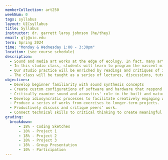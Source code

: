 ```yaml
---
memberCollection: art250
weekNum: 0
tags: syllabus
layout: UICsyllabus
title: Syllabus
instructor: dr. garrett laroy johnson (he/they)
email: glj@uic.edu
term: Spring 2024
time: "Monday & Wednesday 1:00 - 3:30pm"
location: (see course schedule)
description:
  - Sound and media art works at the edge of ecology. In fact, many artist and theorists are interested in how media and sound themselves are part of ecology.
  - In this studio class, students will learn to program the nascent microcomputer Daisy. We will program Daisy ourselves using a patcher style visual programming language called Gen~ built inside of the sound program MaxMSP. Connecting potentiometers and LEDs we will work to create synthesizers for performances we design in response to natural and built environments. With compact microphones, light sensors, and speakers, we will create responsive media systems that form feedback loops with the surrounding ecology.
  - Our studio practice will be enriched by readings and critiques of important artists working in this field, such as David Dunn, Hildegard von Westerkamp, Lauren Sarah Hayes, Francisco Lopez, among others.
  - The class will be taught as a series of lectures, discussions, tutorials, project work, and student critiques.
objectives:
  - Develop beginner familiarity with sound synthesis concepts
  - Create custom configurations of software and hardware that respond artfully to a given site 
  - Critically examine sound and acoustics' role in the built and natural environment 
  - Develop idiosyncratic processes to facilitate creatively engaging with computation
  - Produce a series of works from exercises to longer-term projects.
  - Productively discuss and critique peers’ work.
  - Connect technical skills to critical thinking to create meaningful artistic compositions.
grading: 
  breakdown:
      - 18% - Coding Sketches
      - 18% - Project 1
      - 18% - Project 2
      - 18% - Project 3
      - 18% - Group Presentation
      - 10% - Participation
---
```

